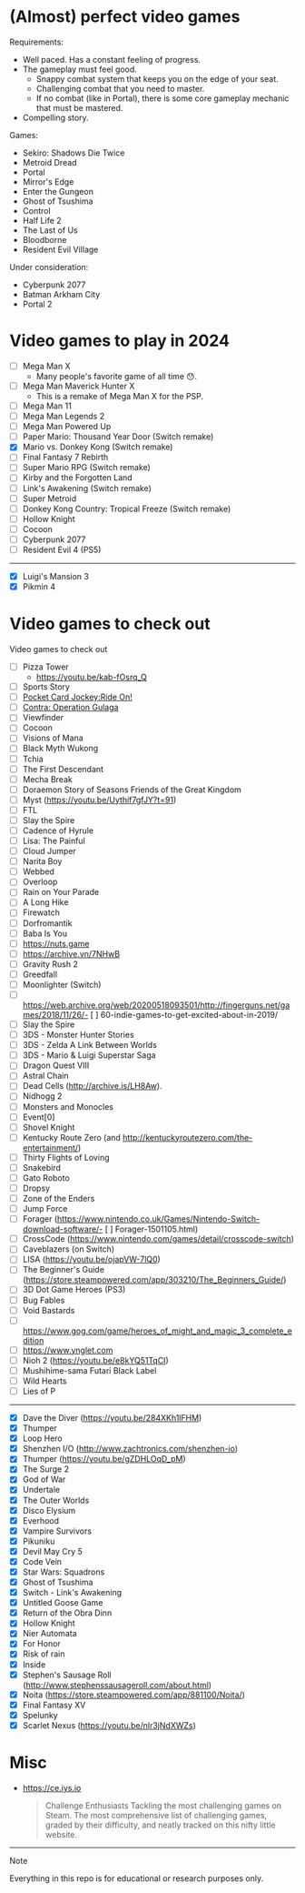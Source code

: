 # (Almost) perfect video games

Requirements:

- Well paced. Has a constant feeling of progress.
- The gameplay must feel good.
  - Snappy combat system that keeps you on the edge of your seat.
  - Challenging combat that you need to master.
  - If no combat (like in Portal), there is some core gameplay mechanic that must be mastered.
- Compelling story.

Games:

- Sekiro: Shadows Die Twice
- Metroid Dread
- Portal
- Mirror's Edge
- Enter the Gungeon
- Ghost of Tsushima
- Control
- Half Life 2
- The Last of Us
- Bloodborne
- Resident Evil Village

Under consideration:

- Cyberpunk 2077
- Batman Arkham City
- Portal 2

# Video games to play in 2024

- [ ] Mega Man X
  - Many people's favorite game of all time 😯.
- [ ] Mega Man Maverick Hunter X
  - This is a remake of Mega Man X for the PSP.
- [ ] Mega Man 11
- [ ] Mega Man Legends 2
- [ ] Mega Man Powered Up
- [ ] Paper Mario: Thousand Year Door (Switch remake)
- [x] Mario vs. Donkey Kong (Switch remake)
- [ ] Final Fantasy 7 Rebirth
- [ ] Super Mario RPG (Switch remake)
- [ ] Kirby and the Forgotten Land
- [ ] Link's Awakening (Switch remake)
- [ ] Super Metroid
- [ ] Donkey Kong Country: Tropical Freeze (Switch remake)
- [ ] Hollow Knight
- [ ] Cocoon
- [ ] Cyberpunk 2077
- [ ] Resident Evil 4 (PS5)

---

- [x] Luigi's Mansion 3
- [x] Pikmin 4

# Video games to check out

Video games to check out

- [ ] Pizza Tower
  - https://youtu.be/kab-fOsrq_Q
- [ ] Sports Story
- [ ] [Pocket Card Jockey:Ride On!](https://nintendo.com/us/store/products/pocket-card-jockey-ride-on-switch/)
- [ ] [Contra: Operation Gulaga](https://www.konami.com/games/contra/og/us/en/)
- [ ] Viewfinder
- [ ] Cocoon
- [ ] Visions of Mana
- [ ] Black Myth Wukong
- [ ] Tchia
- [ ] The First Descendant
- [ ] Mecha Break
- [ ] Doraemon Story of Seasons Friends of the Great Kingdom
- [ ] Myst (https://youtu.be/Uythif7gfJY?t=91)
- [ ] FTL
- [ ] Slay the Spire
- [ ] Cadence of Hyrule
- [ ] Lisa: The Painful
- [ ] Cloud Jumper
- [ ] Narita Boy
- [ ] Webbed
- [ ] Overloop
- [ ] Rain on Your Parade
- [ ] A Long Hike
- [ ] Firewatch
- [ ] Dorfromantik
- [ ] Baba Is You
- [ ] https://nuts.game
- [ ] https://archive.vn/7NHwB
- [ ] Gravity Rush 2
- [ ] Greedfall
- [ ] Moonlighter (Switch)
- [ ] https://web.archive.org/web/20200518093501/http://fingerguns.net/games/2018/11/26/- [ ] 60-indie-games-to-get-excited-about-in-2019/
- [ ] Slay the Spire
- [ ] 3DS - Monster Hunter Stories
- [ ] 3DS - Zelda A Link Between Worlds
- [ ] 3DS - Mario & Luigi Superstar Saga
- [ ] Dragon Quest VIII
- [ ] Astral Chain
- [ ] Dead Cells (http://archive.is/LH8Aw).
- [ ] Nidhogg 2
- [ ] Monsters and Monocles
- [ ] Event[0]
- [ ] Shovel Knight
- [ ] Kentucky Route Zero (and http://kentuckyroutezero.com/the-entertainment/)
- [ ] Thirty Flights of Loving
- [ ] Snakebird
- [ ] Gato Roboto
- [ ] Dropsy
- [ ] Zone of the Enders
- [ ] Jump Force
- [ ] Forager (https://www.nintendo.co.uk/Games/Nintendo-Switch-download-software/- [ ] Forager-1501105.html)
- [ ] CrossCode (https://www.nintendo.com/games/detail/crosscode-switch)
- [ ] Caveblazers (on Switch)
- [ ] LISA (https://youtu.be/ojapVW-7lQ0)
- [ ] The Beginner's Guide (https://store.steampowered.com/app/303210/The_Beginners_Guide/)
- [ ] 3D Dot Game Heroes (PS3)
- [ ] Bug Fables
- [ ] Void Bastards
- [ ] https://www.gog.com/game/heroes_of_might_and_magic_3_complete_edition
- [ ] https://www.ynglet.com
- [ ] Nioh 2 (https://youtu.be/e8kYQ51TqCI)
- [ ] Mushihime-sama Futari Black Label
- [ ] Wild Hearts
- [ ] Lies of P

---

- [x] Dave the Diver (https://youtu.be/284XKh1lFHM)
- [x] Thumper
- [x] Loop Hero
- [x] Shenzhen I/O (http://www.zachtronics.com/shenzhen-io)
- [x] Thumper (https://youtu.be/gZDHLOqD_pM)
- [x] The Surge 2
- [x] God of War
- [x] Undertale
- [x] The Outer Worlds
- [x] Disco Elysium
- [x] Everhood
- [x] Vampire Survivors
- [x] Pikuniku
- [x] Devil May Cry 5
- [x] Code Vein
- [x] Star Wars: Squadrons
- [x] Ghost of Tsushima
- [x] Switch - Link's Awakening
- [x] Untitled Goose Game
- [x] Return of the Obra Dinn
- [x] Hollow Knight
- [x] Nier Automata
- [x] For Honor
- [x] Risk of rain
- [x] Inside
- [x] Stephen's Sausage Roll (http://www.stephenssausageroll.com/about.html)
- [x] Noita (https://store.steampowered.com/app/881100/Noita/)
- [x] Final Fantasy XV
- [x] Spelunky
- [x] Scarlet Nexus (https://youtu.be/nlr3jNdXWZs)

# Misc

- https://ce.iys.io

  > Challenge Enthusiasts
  > Tackling the most challenging games on Steam.
  > The most comprehensive list of challenging games, graded by their difficulty, and neatly tracked on this nifty little website.

---

> [!NOTE]
> Everything in this repo is for educational or research purposes only.
